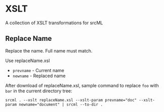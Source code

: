 # XSLT

A collection of XSLT transformations for srcML

## Replace Name

Replace the name. Full name must match.

Use replaceName.xsl

* `prevname` - Current name
* `newname` - Replaced name

After download of replaceName.xsl, sample command to replace `foo` with `bar` in the current directory tree:

```console
srcml . --xslt replaceName.xsl --xslt-param prevname="doc" --xslt-param newname="document" | srcml --to-dir .
```
